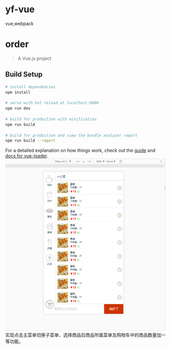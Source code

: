 # yf-vue
vue,webpack
# order

> A Vue.js project

## Build Setup

``` bash
# install dependencies
npm install

# serve with hot reload at localhost:8080
npm run dev

# build for production with minification
npm run build

# build for production and view the bundle analyzer report
npm run build --report
```

For a detailed explanation on how things work, check out the [guide](http://vuejs-templates.github.io/webpack/) and [docs for vue-loader](http://vuejs.github.io/vue-loader).
![结果图](src/assets/1.png)
实现点击主菜单切换子菜单、选择商品后商品所属菜单及购物车中的商品数量加一等功能。

